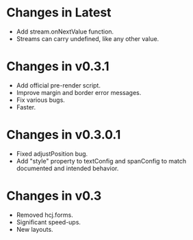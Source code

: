 # Changes in Latest #

* Add stream.onNextValue function.
* Streams can carry undefined, like any other value.


# Changes in v0.3.1 #

* Add official pre-render script.
* Improve margin and border error messages.
* Fix various bugs.
* Faster.


# Changes in v0.3.0.1 #

* Fixed adjustPosition bug.
* Add "style" property to textConfig and spanConfig to match documented and intended behavior.


# Changes in v0.3 #

* Removed hcj.forms.
* Significant speed-ups.
* New layouts.
